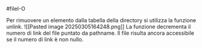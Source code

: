 #fileI-O 

Per rimuovere un elemento dalla tabella della directory si utilizza la funzione unlink.
![[Pasted image 20250305164248.png]]
La funzione decrementa il numero di link del file puntato da pathname. Il file risulta ancora accessibile se il numero di link è non nullo.
